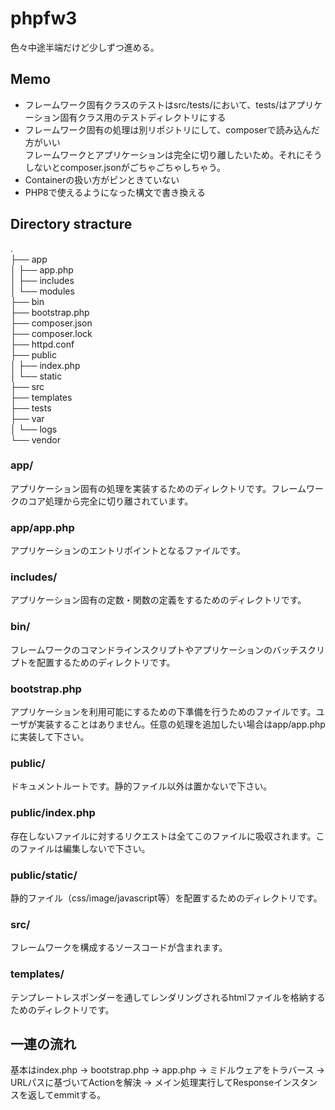 # phpfw3

色々中途半端だけど少しずつ進める。

## Memo
- フレームワーク固有クラスのテストはsrc/tests/において、tests/はアプリケーション固有クラス用のテストディレクトリにする
- フレームワーク固有の処理は別リポジトリにして、composerで読み込んだ方がいい  
フレームワークとアプリケーションは完全に切り離したいため。それにそうしないとcomposer.jsonがごちゃごちゃしちゃう。
- Containerの扱い方がピンときていない
- PHP8で使えるようになった構文で書き換える

## Directory stracture
.  
├── app  
│   ├── app.php  
│   ├── includes  
│   └── modules  
├── bin  
├── bootstrap.php  
├── composer.json  
├── composer.lock  
├── httpd.conf  
├── public  
│   ├── index.php  
│   └── static  
├── src  
├── templates  
├── tests  
├── var  
│   └── logs  
└── vendor  

### app/
アプリケーション固有の処理を実装するためのディレクトリです。フレームワークのコア処理から完全に切り離されています。

### app/app.php
アプリケーションのエントリポイントとなるファイルです。

### includes/
アプリケーション固有の定数・関数の定義をするためのディレクトリです。

### bin/
フレームワークのコマンドラインスクリプトやアプリケーションのバッチスクリプトを配置するためのディレクトリです。

### bootstrap.php
アプリケーションを利用可能にするための下準備を行うためのファイルです。ユーザが実装することはありません。任意の処理を追加したい場合はapp/app.phpに実装して下さい。

### public/
ドキュメントルートです。静的ファイル以外は置かないで下さい。

### public/index.php
存在しないファイルに対するリクエストは全てこのファイルに吸収されます。このファイルは編集しないで下さい。

### public/static/
静的ファイル（css/image/javascript等）を配置するためのディレクトリです。

### src/
フレームワークを構成するソースコードが含まれます。

### templates/
テンプレートレスポンダーを通してレンダリングされるhtmlファイルを格納するためのディレクトリです。

## 一連の流れ
基本はindex.php → bootstrap.php → app.php → ミドルウェアをトラバース → URLパスに基づいてActionを解決 → メイン処理実行してResponseインスタンスを返してemmitする。